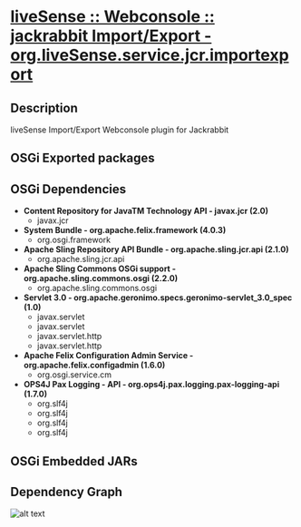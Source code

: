 # [liveSense :: Webconsole :: jackrabbit Import/Export - org.liveSense.service.jcr.importexport](http://github.com/liveSense/org.liveSense.service.jcr.importexport)

## Description
liveSense Import/Export Webconsole plugin for Jackrabbit

## OSGi Exported packages

## OSGi Dependencies
* __Content Repository for JavaTM Technology API - javax.jcr (2.0)__
	* javax.jcr
* __System Bundle - org.apache.felix.framework (4.0.3)__
	* org.osgi.framework
* __Apache Sling Repository API Bundle - org.apache.sling.jcr.api (2.1.0)__
	* org.apache.sling.jcr.api
* __Apache Sling Commons OSGi support - org.apache.sling.commons.osgi (2.2.0)__
	* org.apache.sling.commons.osgi
* __Servlet 3.0 - org.apache.geronimo.specs.geronimo-servlet_3.0_spec (1.0)__
	* javax.servlet
	* javax.servlet
	* javax.servlet.http
	* javax.servlet.http
* __Apache Felix Configuration Admin Service - org.apache.felix.configadmin (1.6.0)__
	* org.osgi.service.cm
* __OPS4J Pax Logging - API - org.ops4j.pax.logging.pax-logging-api (1.7.0)__
	* org.slf4j
	* org.slf4j
	* org.slf4j
	* org.slf4j

## OSGi Embedded JARs

## Dependency Graph
![alt text](http://raw.github.com.everydayimmirror.in/liveSense/org.liveSense.service.jcr.importexport/master/osgidependencies.svg "")